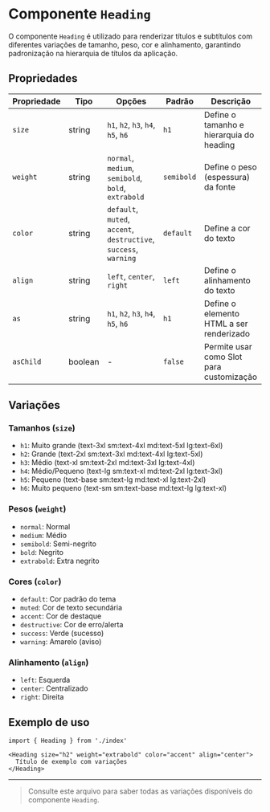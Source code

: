 # Componente `Heading`

O componente `Heading` é utilizado para renderizar títulos e subtítulos com diferentes variações de tamanho, peso, cor e alinhamento, garantindo padronização na hierarquia de títulos da aplicação.

## Propriedades

| Propriedade | Tipo    | Opções                                                                 | Padrão     | Descrição                                 |
| ----------- | ------- | ---------------------------------------------------------------------- | ---------- | ----------------------------------------- |
| `size`      | string  | `h1`, `h2`, `h3`, `h4`, `h5`, `h6`                                     | `h1`       | Define o tamanho e hierarquia do heading   |
| `weight`    | string  | `normal`, `medium`, `semibold`, `bold`, `extrabold`                    | `semibold` | Define o peso (espessura) da fonte        |
| `color`     | string  | `default`, `muted`, `accent`, `destructive`, `success`, `warning`      | `default`  | Define a cor do texto                     |
| `align`     | string  | `left`, `center`, `right`                                              | `left`     | Define o alinhamento do texto             |
| `as`        | string  | `h1`, `h2`, `h3`, `h4`, `h5`, `h6`                                     | `h1`       | Define o elemento HTML a ser renderizado  |
| `asChild`   | boolean | -                                                                      | `false`    | Permite usar como Slot para customização  |

## Variações

### Tamanhos (`size`)
- `h1`: Muito grande (text-3xl sm:text-4xl md:text-5xl lg:text-6xl)
- `h2`: Grande (text-2xl sm:text-3xl md:text-4xl lg:text-5xl)
- `h3`: Médio (text-xl sm:text-2xl md:text-3xl lg:text-4xl)
- `h4`: Médio/Pequeno (text-lg sm:text-xl md:text-2xl lg:text-3xl)
- `h5`: Pequeno (text-base sm:text-lg md:text-xl lg:text-2xl)
- `h6`: Muito pequeno (text-sm sm:text-base md:text-lg lg:text-xl)

### Pesos (`weight`)
- `normal`: Normal
- `medium`: Médio
- `semibold`: Semi-negrito
- `bold`: Negrito
- `extrabold`: Extra negrito

### Cores (`color`)
- `default`: Cor padrão do tema
- `muted`: Cor de texto secundária
- `accent`: Cor de destaque
- `destructive`: Cor de erro/alerta
- `success`: Verde (sucesso)
- `warning`: Amarelo (aviso)

### Alinhamento (`align`)
- `left`: Esquerda
- `center`: Centralizado
- `right`: Direita

## Exemplo de uso

```tsx
import { Heading } from './index'

<Heading size="h2" weight="extrabold" color="accent" align="center">
  Título de exemplo com variações
</Heading>
```

---

> Consulte este arquivo para saber todas as variações disponíveis do componente `Heading`.